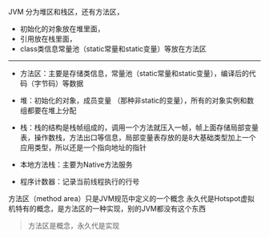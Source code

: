 JVM 分为堆区和栈区，还有方法区，
- 初始化的对象放在堆里面，
- 引用放在栈里面，
- class类信息常量池（static常量和static变量）等放在方法区

--------------------------------------

- 方法区：主要是存储类信息，常量池（static常量和static变量），编译后的代码（字节码）等数据

- 堆：初始化的对象，成员变量 （那种非static的变量），所有的对象实例和数组都要在堆上分配

- 栈：栈的结构是栈帧组成的，调用一个方法就压入一帧，帧上面存储局部变量表，操作数栈，方法出口等信息，局部变量表存放的是8大基础类型加上一个应用类型，所以还是一个指向地址的指针

- 本地方法栈：主要为Native方法服务

- 程序计数器：记录当前线程执行的行号


方法区（method area）只是JVM规范中定义的一个概念
永久代是Hotspot虚拟机特有的概念，是方法区的一种实现，别的JVM都没有这个东西

> 方法区是概念，永久代是实现